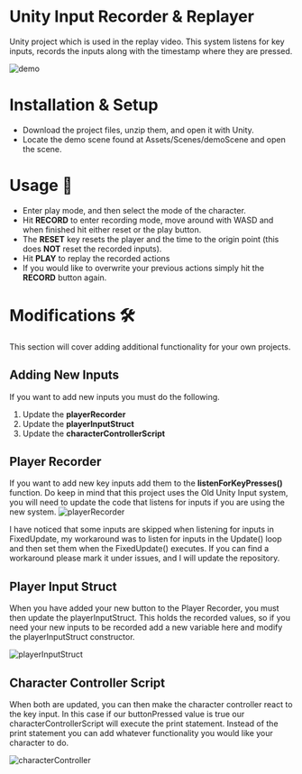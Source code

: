 # Unity Input Recorder & Replayer
Unity project which is used in the replay video. This system listens for key inputs, records the inputs along with the timestamp where they are pressed. 

![demo](https://user-images.githubusercontent.com/33101170/142538241-a26be52d-3661-40a8-b33a-f4d06bb5b0ba.gif)

# Installation & Setup
- Download the project files, unzip them, and open it with Unity.
- Locate the demo scene found at Assets/Scenes/demoScene and open the scene.

# Usage 🎥
- Enter play mode, and then select the mode of the character.
- Hit **RECORD** to enter recording mode, move around with WASD and when finished hit either reset or the play button.
- The **RESET** key resets the player and the time to the origin point (this does **NOT** reset the recorded inputs).
- Hit **PLAY** to replay the recorded actions
- If you would like to overwrite your previous actions simply hit the **RECORD** button again.

# Modifications 🛠️

This section will cover adding additional functionality for your own projects.

## Adding New Inputs

If you want to add new inputs you must do the following. 
1. Update the **playerRecorder**
2. Update the **playerInputStruct**
3. Update the **characterControllerScript**

## Player Recorder
If you want to add new key inputs add them to the **listenForKeyPresses()** function. Do keep in mind that this project uses the Old Unity Input system, you will need to update the code that listens for inputs if you are using the new system.
![playerRecorder](https://user-images.githubusercontent.com/33101170/142534862-93e1d889-7dc6-4cbd-acd1-dd0b23e83ee6.PNG)

I have noticed that some inputs are skipped when listening for inputs in FixedUpdate, my workaround was to listen for inputs in the Update() loop and then set them when the FixedUpdate() executes. If you can find a workaround please mark it under issues, and I will update the repository. 

## Player Input Struct

When you have added your new button to the Player Recorder, you must then update the playerInputStruct. This holds the recorded values, so if you need your new inputs to be recorded add a new variable here and modify the playerInputStruct constructor.

![playerInputStruct](https://user-images.githubusercontent.com/33101170/142534839-1c6482b0-1675-4662-bd51-a7ef159bbd02.PNG)

## Character Controller Script

When both are updated, you can then make the character controller react to the key input. In this case if our buttonPressed value is true our characterControllerScript will execute the print statement. Instead of the print statement you can add whatever functionality you would like your character to do.

![characterController](https://user-images.githubusercontent.com/33101170/142534765-38d60556-eddb-4d28-ad92-43eaecfcf6e9.PNG)
